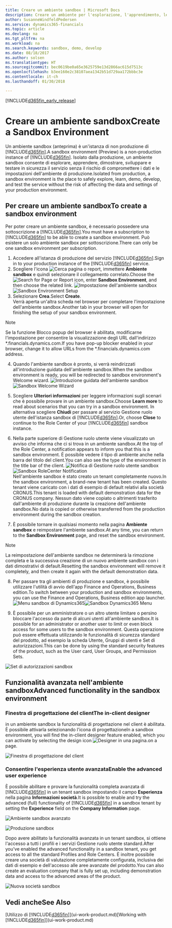 ```yaml
---
title: Creare un ambiente sandbox | Microsoft Docs
description: Creare un ambiente per l'esplorazione, l'apprendimento, le dimostrazioni, lo sviluppo e i test.
author: SusanneWindfeldPedersen
ms.service: dynamics365-financials
ms.topic: article
ms.devlang: na
ms.tgt_pltfrm: na
ms.workload: na
ms.search.keywords: sandbox, demo, develop
ms.date: 08/18/2017
ms.author: solsen
ms.translationtype: HT
ms.sourcegitcommit: bec0619be0a65e3625759e13d2866ac615d7513c
ms.openlocfilehash: b3ee160e2c38107aea1342b51d729aa172bbbc3e
ms.contentlocale: it-ch
ms.lasthandoff: 01/30/2018

---
```

[!INCLUDE[d365fin_early_release](includes/d365fin_early_release.md.md)]

# <a name="create-a-sandbox-environment"></a><span data-ttu-id="57d29-103">Creare un ambiente sandbox</span><span class="sxs-lookup"><span data-stu-id="57d29-103">Create a Sandbox Environment</span></span>
<span data-ttu-id="57d29-104">Un ambiente sandbox (anteprima) è un'istanza di non produzione di [!INCLUDE[d365fin](includes/d365fin_md.md)].</span><span class="sxs-lookup"><span data-stu-id="57d29-104">A sandbox environment (Preview) is a non-production instance of [!INCLUDE[d365fin](includes/d365fin_md.md)].</span></span> <span data-ttu-id="57d29-105">Isolato dalla produzione, un ambiente sandbox consente di esplorare, apprendere, dimostrare, sviluppare e testare in sicurezza il servizio senza il rischio di compromettere i dati e le impostazioni dell'ambiente di produzione.</span><span class="sxs-lookup"><span data-stu-id="57d29-105">Isolated from production, a sandbox environment is the place to safely explore, learn, demo, develop, and test the service without the risk of affecting the data and settings of your production environment.</span></span>

## <a name="to-create-a-sandbox-environment"></a><span data-ttu-id="57d29-106">Per creare un ambiente sandbox</span><span class="sxs-lookup"><span data-stu-id="57d29-106">To create a sandbox environment</span></span>
<span data-ttu-id="57d29-107">Per poter creare un ambiente sandbox, è necessario possedere una sottoscrizione a [!INCLUDE[d365fin](includes/d365fin_md.md)].</span><span class="sxs-lookup"><span data-stu-id="57d29-107">You must have a subscription to [!INCLUDE[d365fin](includes/d365fin_md.md)] to be able to create a sandbox environment.</span></span> <span data-ttu-id="57d29-108">Può esistere un solo ambiente sandbox per sottoscrizione.</span><span class="sxs-lookup"><span data-stu-id="57d29-108">There can only be one sandbox environment per subscription.</span></span>

1. <span data-ttu-id="57d29-109">Accedere all'istanza di produzione del servizio [!INCLUDE[d365fin](includes/d365fin_md.md)].</span><span class="sxs-lookup"><span data-stu-id="57d29-109">Sign in to your production instance of the [!INCLUDE[d365fin](includes/d365fin_md.md)] service.</span></span>
2. <span data-ttu-id="57d29-110">Scegliere l'icona ![Cerca pagina o report](media/ui-search/search_small.png "icona Cerca pagina o report"), immettere **Ambiente sandbox** e quindi selezionare il collegamento correlato.</span><span class="sxs-lookup"><span data-stu-id="57d29-110">Choose the ![Search for Page or Report](media/ui-search/search_small.png "Search for Page or Report icon") icon, enter **Sandbox Environment**, and then choose the related link.</span></span>
<span data-ttu-id="57d29-111">![Impostazione dell'ambiente sandbox](./media/across-sandbox/sandbox-environment-setup.png)</span><span class="sxs-lookup"><span data-stu-id="57d29-111">![Sandbox Environment Setup](./media/across-sandbox/sandbox-environment-setup.png)</span></span>
3. <span data-ttu-id="57d29-112">Selezionare **Crea**.</span><span class="sxs-lookup"><span data-stu-id="57d29-112">Select **Create**.</span></span>  
  <span data-ttu-id="57d29-113">Verrà aperta un'altra scheda nel browser per completare l'impostazione dell'ambiente sandbox.</span><span class="sxs-lookup"><span data-stu-id="57d29-113">Another tab in your browser will open for finishing the setup of your sandbox environment.</span></span>
> [!NOTE]  
>  <span data-ttu-id="57d29-114">Se la funzione Blocco popup del browser è abilitata, modificarne l'impostazione per consentire la visualizzazione degli URL dall'indirizzo \*.financials.dynamics.com.</span><span class="sxs-lookup"><span data-stu-id="57d29-114">If you have pop-up blocker enabled in your browser, change it to allow URLs from the \*.financials.dynamics.com address.</span></span>   

4. <span data-ttu-id="57d29-115">Quando l'ambiente sandbox è pronto, si verrà reindirizzati all'introduzione guidata dell'ambiente sandbox.</span><span class="sxs-lookup"><span data-stu-id="57d29-115">When the sandbox environment is ready, you will be redirected to sandbox environment's Welcome wizard.</span></span>
<span data-ttu-id="57d29-116">![Introduzione guidata dell'ambiente sandbox](./media/across-sandbox/sandbox-wizard.png)</span><span class="sxs-lookup"><span data-stu-id="57d29-116">![Sandbox Welcome Wizard](./media/across-sandbox/sandbox-wizard.png)</span></span>

5. <span data-ttu-id="57d29-117">Scegliere **Ulteriori informazioni** per leggere informazioni sugli scenari che è possibile provare in un ambiente sandbox.</span><span class="sxs-lookup"><span data-stu-id="57d29-117">Choose **Learn more** to read about scenarios that you can try in a sandbox environment.</span></span> <span data-ttu-id="57d29-118">In alternativa scegliere **Chiudi** per passare al servizio Gestione ruolo utente dell'istanza sandbox di [!INCLUDE[d365fin](includes/d365fin_md.md)].</span><span class="sxs-lookup"><span data-stu-id="57d29-118">Or, choose **Close** to continue to the Role Center of your [!INCLUDE[d365fin](includes/d365fin_md.md)] sandbox instance.</span></span>
6. <span data-ttu-id="57d29-119">Nella parte superiore di Gestione ruolo utente viene visualizzato un avviso che informa che ci si trova in un ambiente sandbox.</span><span class="sxs-lookup"><span data-stu-id="57d29-119">At the top of the Role Center, a notification appears to inform you that this is a sandbox environment.</span></span> <span data-ttu-id="57d29-120">È possibile vedere il tipo di ambiente anche nella barra del titolo del client.</span><span class="sxs-lookup"><span data-stu-id="57d29-120">You can also see the type of the environment in the title bar of the client.</span></span>
<span data-ttu-id="57d29-121">![Notifica di Gestione ruolo utente sandbox](./media/across-sandbox/sandbox-rolecenter-notification.png)</span><span class="sxs-lookup"><span data-stu-id="57d29-121">![Sandbox RoleCenter Notification](./media/across-sandbox/sandbox-rolecenter-notification.png)</span></span>  
<span data-ttu-id="57d29-122">Nell'ambiente sandbox è stato creato un tenant completamente nuovo.</span><span class="sxs-lookup"><span data-stu-id="57d29-122">In the sandbox environment, a brand-new tenant has been created.</span></span> <span data-ttu-id="57d29-123">Questo tenant viene caricato con i dati di esempio di default relativi alla società CRONUS.</span><span class="sxs-lookup"><span data-stu-id="57d29-123">This tenant is loaded with default demonstration data for the CRONUS company.</span></span> <span data-ttu-id="57d29-124">Nessun dato viene copiato o altrimenti trasferito dall'ambiente di produzione durante la creazione dell'ambiente sandbox.</span><span class="sxs-lookup"><span data-stu-id="57d29-124">No data is copied or otherwise transferred from the production environment during the sandbox creation.</span></span>
7.  <span data-ttu-id="57d29-125">È possibile tornare in qualsiasi momento nella pagina **Ambiente sandbox** e reimpostare l'ambiente sandbox.</span><span class="sxs-lookup"><span data-stu-id="57d29-125">At any time, you can return to the **Sandbox Environment** page, and reset the sandbox environment.</span></span>
> [!NOTE]  
>  <span data-ttu-id="57d29-126">La reimpostazione dell'ambiente sandbox ne determinerà la rimozione completa e la successiva creazione di un nuovo ambiente sandbox con i dati dimostrativi di default.</span><span class="sxs-lookup"><span data-stu-id="57d29-126">Resetting the sandbox environment will remove it completely, and then create it again with the default demonstration data.</span></span>  

8.  <span data-ttu-id="57d29-127">Per passare tra gli ambienti di produzione e sandbox, è possibile utilizzare l'utilità di avvio dell'app Finance and Operations, Business edition.</span><span class="sxs-lookup"><span data-stu-id="57d29-127">To switch between your production and sandbox environments, you can use the Finance and Operations, Business edition app launcher.</span></span>
<span data-ttu-id="57d29-128">![Menu sandbox di Dynamics365](./media/across-sandbox/sandbox-dynamics365-menu.png)</span><span class="sxs-lookup"><span data-stu-id="57d29-128">![Sandbox Dynamics365 Menu](./media/across-sandbox/sandbox-dynamics365-menu.png)</span></span>

9.  <span data-ttu-id="57d29-129">È possibile per un amministratore o un altro utente limitare o persino bloccare l'accesso da parte di alcuni utenti all'ambiente sandbox.</span><span class="sxs-lookup"><span data-stu-id="57d29-129">It is possible for an administrator or another user to limit or even block access for some users to the sandbox environment.</span></span> <span data-ttu-id="57d29-130">Questa operazione può essere effettuata utilizzando le funzionalità di sicurezza standard del prodotto, ad esempio la scheda Utente, Gruppi di utenti e Set di autorizzazioni.</span><span class="sxs-lookup"><span data-stu-id="57d29-130">This can be done by using the standard security features of the product, such as the User card, User Groups, and Permission Sets.</span></span>

![Set di autorizzazioni sandbox](./media/across-sandbox/sandbox-permission-sets.png)

## <a name="advanced-functionality-in-the-sandbox-environment"></a><span data-ttu-id="57d29-132">Funzionalità avanzata nell'ambiente sandbox</span><span class="sxs-lookup"><span data-stu-id="57d29-132">Advanced functionality in the sandbox environment</span></span>
### <a name="the-in-client-designer"></a><span data-ttu-id="57d29-133">Finestra di progettazione del client</span><span class="sxs-lookup"><span data-stu-id="57d29-133">The in-client designer</span></span>
<span data-ttu-id="57d29-134">in un ambiente sandbox la funzionalità di progettazione nel client è abilitata. È possibile attivarla selezionando l'icona di progettazione</span><span class="sxs-lookup"><span data-stu-id="57d29-134">In a sandbox environment, you will find the in-client designer feature enabled, which you can activate by selecting the design icon</span></span> ![Designer](./media/across-sandbox/sandbox-inclient-design-icon.png) <span data-ttu-id="57d29-136">in una pagina.</span><span class="sxs-lookup"><span data-stu-id="57d29-136">on a page.</span></span>

![Finestra di progettazione del client](./media/across-sandbox/sandbox-inclient-designer.png)

### <a name="enable-the-advanced-user-experience"></a><span data-ttu-id="57d29-138">Consentire l'esperienza utente avanzata</span><span class="sxs-lookup"><span data-stu-id="57d29-138">Enable the advanced user experience</span></span>
<span data-ttu-id="57d29-139">È possibile abilitare e provare la funzionalità completa avanzata di [!INCLUDE[d365fin](includes/d365fin_md.md)] in un tenant sandbox impostando il campo **Esperienza** nella pagina **Informazioni società**.</span><span class="sxs-lookup"><span data-stu-id="57d29-139">It is possible to enable and try the advanced (full) functionality of [!INCLUDE[d365fin](includes/d365fin_md.md)] in a sandbox tenant by setting the **Experience** field on the **Company Information** page.</span></span>

![Ambiente sandbox avanzato](./media/across-sandbox/sandbox-advanced.png)

![Produzione sandbox](./media/across-sandbox/sandbox-production.png)

<span data-ttu-id="57d29-142">Dopo avere abilitato la funzionalità avanzata in un tenant sandbox, si ottiene l'accesso a tutti i profili e i servizi Gestione ruolo utente standard.</span><span class="sxs-lookup"><span data-stu-id="57d29-142">After you’ve enabled the advanced functionality in a sandbox tenant, you get access to all the standard Profiles and Role Centers.</span></span> <span data-ttu-id="57d29-143">È inoltre possibile creare una società di valutazione completamente configurata, inclusiva dei dati di esempio e dell'accesso alle aree avanzate del prodotto.</span><span class="sxs-lookup"><span data-stu-id="57d29-143">You can also create an evaluation company that is fully set up, including demonstration data and access to the advanced areas of the product.</span></span>

![Nuova società sandbox](./media/across-sandbox/sandbox-newcompany.png)


## <a name="see-also"></a><span data-ttu-id="57d29-145">Vedi anche</span><span class="sxs-lookup"><span data-stu-id="57d29-145">See Also</span></span>
<span data-ttu-id="57d29-146">[Utilizzo di [!INCLUDE[d365fin](includes/d365fin_md.md)]](ui-work-product.md)</span><span class="sxs-lookup"><span data-stu-id="57d29-146">[Working with [!INCLUDE[d365fin](includes/d365fin_md.md)]](ui-work-product.md)</span></span>  

